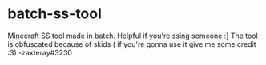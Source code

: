 # batch-ss-tool
Minecraft SS tool made in batch.  Helpful if you're ssing someone :]
The tool is obfuscated because of skids ( if you're gonna use it give me some credit :3)
-zaxteray#3230
